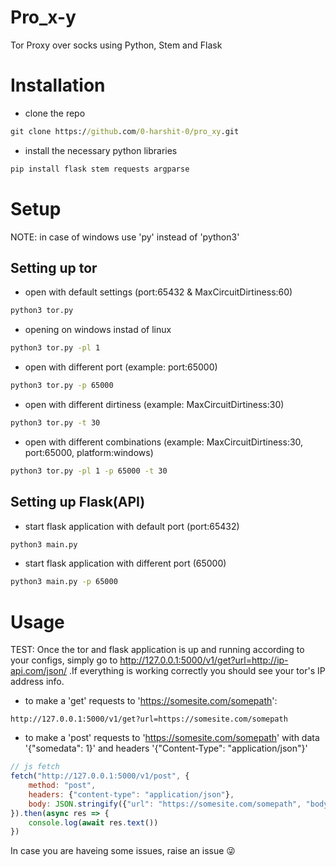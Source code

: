# Pro_x-y
 Tor Proxy over socks using Python, Stem and Flask
 
 # Installation
- clone the repo
```cmd
git clone https://github.com/0-harshit-0/pro_xy.git
```
- install the necessary python libraries
```cmd
pip install flask stem requests argparse
```

# Setup
NOTE: in case of windows use 'py' instead of 'python3'

## Setting up tor
- open with default settings (port:65432 & MaxCircuitDirtiness:60)
```cmd
python3 tor.py
```
- opening on windows instad of linux
```cmd
python3 tor.py -pl 1
```

- open with different port (example: port:65000)
```cmd
python3 tor.py -p 65000
```

- open with different dirtiness (example: MaxCircuitDirtiness:30)
```cmd
python3 tor.py -t 30
```

- open with different combinations (example: MaxCircuitDirtiness:30, port:65000, platform:windows)
```cmd
python3 tor.py -pl 1 -p 65000 -t 30
```

## Setting up Flask(API)
- start flask application with default port (port:65432)
```cmd
python3 main.py
```

- start flask application with different port (65000)
```cmd
python3 main.py -p 65000
```

# Usage
TEST: Once the tor and flask application is up and running according to your configs, simply go to http://127.0.0.1:5000/v1/get?url=http://ip-api.com/json/ .If everything is working correctly you should see your tor's IP address info.

- to make a 'get' requests to 'https://somesite.com/somepath':
```url
http://127.0.0.1:5000/v1/get?url=https://somesite.com/somepath
```

- to make a 'post' requests to 'https://somesite.com/somepath' with data '{"somedata": 1}' and headers '{"Content-Type": "application/json"}'
```js
// js fetch
fetch("http://127.0.0.1:5000/v1/post", {
    method: "post",
    headers: {"content-type": "application/json"},
    body: JSON.stringify({"url": "https://somesite.com/somepath", "body": {"somedata": 1}, "headers": {"Content-Type": "application/json"}})
}).then(async res => {
    console.log(await res.text())
})
```


In case you are haveing some issues, raise an issue :stuck_out_tongue_winking_eye:

